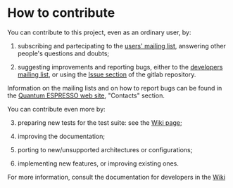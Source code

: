 # How to contribute
You can contribute to this project, even as an ordinary user, by:

1. subscribing and partecipating to the [users' mailing list](https://lists.quantum-espresso.org/mailman/listinfo/users), answering other people's questions
and doubts;

2. suggesting improvements and reporting bugs, either to the [developers mailing list](https://lists.quantum-espresso.org/mailman/listinfo/users),
or using the [Issue section](https://gitlab.com/QEF/q-e/issues) of the gitlab repository.

Information on the mailing lists and on how to report bugs can be found in the
[Quantum ESPRESSO web site](https://www.quantum-espresso.org), "Contacts" section.

You can contribute even more by:

3.  preparing new tests for the test suite: see the
[Wiki page](https://gitlab.com/QEF/q-e/wikis/Developers/Test-suite-and-test-farm);

4.  improving the documentation;

5.  porting to new/unsupported architectures or configurations;

6.  implementing new features, or improving existing ones.

For more information, consult the documentation for developers in the
[Wiki](https://gitlab.com/QEF/q-e/wikis/home)
